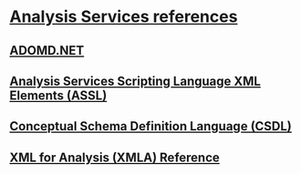 # [Analysis Services references](index.yml)

## [ADOMD.NET](adomd/developing-with-adomd-net.md)
## [Analysis Services Scripting Language XML Elements (ASSL)](assl/analysis-services-scripting-language-xml-elements-assl.md)
## [Conceptual Schema Definition Language (CSDL)](csdl/csdl-annotations-for-business-intelligence-csdlbi.md)
## [XML for Analysis (XMLA) Reference](xmla/xml-for-analysis-xmla-reference.md)

